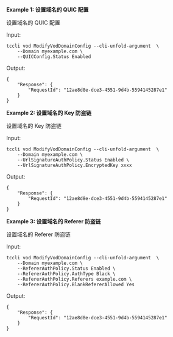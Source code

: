 **Example 1: 设置域名的 QUIC 配置**

设置域名的 QUIC 配置

Input: 

```
tccli vod ModifyVodDomainConfig --cli-unfold-argument  \
    --Domain myexample.com \
    --QUICConfig.Status Enabled
```

Output: 
```
{
    "Response": {
        "RequestId": "12ae8d8e-dce3-4551-9d4b-5594145287e1"
    }
}
```

**Example 2: 设置域名的 Key 防盗链**

设置域名的 Key 防盗链

Input: 

```
tccli vod ModifyVodDomainConfig --cli-unfold-argument  \
    --Domain myexample.com \
    --UrlSignatureAuthPolicy.Status Enabled \
    --UrlSignatureAuthPolicy.EncryptedKey xxxx
```

Output: 
```
{
    "Response": {
        "RequestId": "12ae8d8e-dce3-4551-9d4b-5594145287e1"
    }
}
```

**Example 3: 设置域名的 Referer 防盗链**

设置域名的 Referer 防盗链

Input: 

```
tccli vod ModifyVodDomainConfig --cli-unfold-argument  \
    --Domain myexample.com \
    --RefererAuthPolicy.Status Enabled \
    --RefererAuthPolicy.AuthType Black \
    --RefererAuthPolicy.Referers example.com \
    --RefererAuthPolicy.BlankRefererAllowed Yes
```

Output: 
```
{
    "Response": {
        "RequestId": "12ae8d8e-dce3-4551-9d4b-5594145287e1"
    }
}
```

